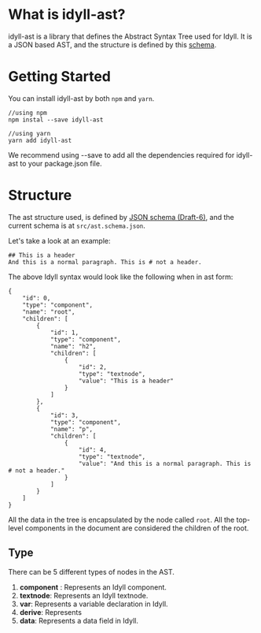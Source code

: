 # What is idyll-ast?

idyll-ast is a library that defines the Abstract Syntax Tree used for Idyll. It is a JSON based AST,
and the structure is defined by this <a href="src/ast.schema.json">schema</a>.

# Getting Started

You can install idyll-ast by both `npm` and `yarn`.

```
//using npm
npm instal --save idyll-ast

//using yarn
yarn add idyll-ast
```

We recommend using --save to add all the dependencies required for idyll-ast to your package.json file.

# Structure

The ast structure used, is defined by <a href="http://json-schema.org/"> JSON schema (Draft-6)</a>, and the current schema is at `src/ast.schema.json`.

Let's take a look at an example:

```
## This is a header
And this is a normal paragraph. This is # not a header.

```

The above Idyll syntax would look like the following when in ast form:

```
{
    "id": 0,
    "type": "component",
    "name": "root",
    "children": [
        {
            "id": 1,
            "type": "component",
            "name": "h2",
            "children": [
                {
                    "id": 2,
                    "type": "textnode",
                    "value": "This is a header"
                }
            ]
        },
        {
            "id": 3,
            "type": "component",
            "name": "p",
            "children": [
                {
                    "id": 4,
                    "type": "textnode",
                    "value": "And this is a normal paragraph. This is # not a header."
                }
            ]
        }
    ]
}

```

All the data in the tree is encapsulated by the node called `root`. All the top-level components in the document are considered the children of the root.

## Type

There can be 5 different types of nodes in the AST.

  1. **component** : Represents an Idyll component.
  2. **textnode**: Represents an Idyll textnode.
  3. **var**: Represents a variable declaration in Idyll.
  4. **derive**: Represents  
  5. **data**: Represents a data field in Idyll.
